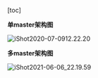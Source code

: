 [toc]





**单master架构图**

![iShot2020-07-0912.22.20](https://gitea.pptfz.cn/pptfz/picgo-images/raw/branch/master/img/iShot2020-07-0410.58.42.png)



**多master架构图**

![iShot2021-06-06_22.19.59](https://gitea.pptfz.cn/pptfz/picgo-images/raw/branch/master/img/iShot2021-06-06_22.19.59.png)

